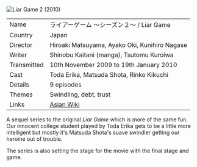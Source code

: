 ![Liar Game 2 (2010)](liar_game_2010.jpg)

| | |
|-|-|
Name|&#12521;&#12452;&#12450;&#12540;&#12466;&#12540;&#12512; &#65374;&#12471;&#12540;&#12474;&#12531;&#65298;&#65374; / Liar Game
Country|Japan
Director|Hiroaki Matsuyama, Ayako Oki, Kunihiro Nagase
Writer| Shinobu Kaitani (manga), Tsutomu Kuroiwa
Transmitted|10th November 2009 to 19th January 2010
Cast|Toda Erika, Matsuda Shota, Rinko Kikuchi
Details|9 episodes
Themes|Swindling, debt, trust
Links|[Asian Wiki](http://asianwiki.com/Liar_Game_2)

A sequel series to the original *Liar Game* which is more of the
same fun. Our innocent college student played by Toda Erika gets
to be a little more intelligent but mostly it's Matsuda Shota's
suave swindler getting our heroine out of trouble.

The series is also setting the stage for the movie with the
final stage and game.
